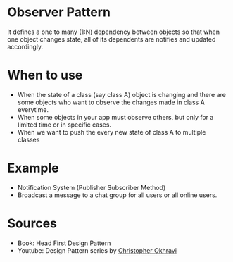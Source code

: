 # Observer Pattern
It defines a one to many (1:N) dependency between objects so that when one object changes state, all of its dependents are notifies and updated accordingly.

# When to use
- When the state of a class (say class A) object is changing and there are some objects who want to observe the changes made in class A everytime.
- When some objects in your app must observe others, but only for a limited time or in specific cases.
- When we want to push the every new state of class A to multiple classes

# Example
- Notification System (Publisher Subscriber Method)
- Broadcast a message to a chat group for all users or all online users.

# Sources
- Book: Head First Design Pattern
- Youtube: Design Pattern series by [Christopher Okhravi](https://www.youtube.com/watch?v=v9ejT8FO-7I&list=PLrhzvIcii6GNjpARdnO4ueTUAVR9eMBpc)
